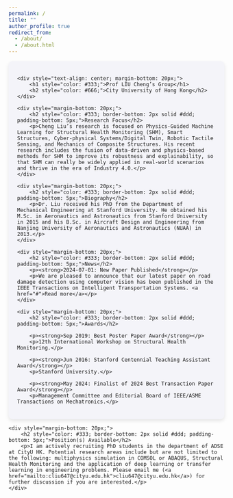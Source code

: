 ```yaml
---
permalink: /
title: ""
author_profile: true
redirect_from: 
  - /about/
  - /about.html
---
```

<div style="font-family: Arial, sans-serif; max-width: 800px; margin: auto; background-color: #f4f4f9; padding: 20px; border-radius: 10px; box-shadow: 0 4px 8px rgba(0, 0, 0, 0.1);">

    <div style="text-align: center; margin-bottom: 20px;">
        <h1 style="color: #333;">Prof LIU Cheng’s Group</h1>
        <h2 style="color: #666;">City University of Hong Kong</h2>
    </div>

    <div style="margin-bottom: 20px;">
        <h2 style="color: #333; border-bottom: 2px solid #ddd; padding-bottom: 5px;">Research Focus</h2>
        <p>Cheng Liu’s research is focused on Physics-Guided Machine Learning for Structural Health Monitoring (SHM), Smart Structures, Cyber-physical Systems/Digital Twin, Robotic Tactile Sensing, and Mechanics of Composite Structures. His recent research includes the fusion of data-driven and physics-based methods for SHM to improve its robustness and explainability, so that SHM can really be widely applied in real-world scenarios and thrive in the era of Industry 4.0.</p>
    </div>

    <div style="margin-bottom: 20px;">
        <h2 style="color: #333; border-bottom: 2px solid #ddd; padding-bottom: 5px;">Biography</h2>
        <p>Dr. Liu received his PhD from the Department of Mechanical Engineering at Stanford University. He obtained his M.Sc. in Aeronautics and Astronautics from Stanford University in 2015 and his B.Sc. in Aircraft Design and Engineering from Nanjing University of Aeronautics and Astronautics (NUAA) in 2013.</p>
    </div>

    <div style="margin-bottom: 20px;">
        <h2 style="color: #333; border-bottom: 2px solid #ddd; padding-bottom: 5px;">News</h2>
        <p><strong>2024-07-01: New Paper Published</strong></p>
        <p>We are pleased to announce that our latest paper on road damage detection using computer vision has been published in the IEEE Transactions on Intelligent Transportation Systems. <a href="#">Read more</a></p>
    </div>

    <div style="margin-bottom: 20px;">
        <h2 style="color: #333; border-bottom: 2px solid #ddd; padding-bottom: 5px;">Awards</h2>
    
        <p><strong>Sep 2019: Best Poster Paper Award</strong></p>
        <p>12th International Workshop on Structural Health Monitoring.</p>
    
        <p><strong>Jun 2016: Stanford Centennial Teaching Assistant Award</strong></p>
        <p>Stanford University.</p>
    
        <p><strong>May 2024: Finalist of 2024 Best Transaction Paper Award</strong></p>
        <p>Management Committee and Editorial Board of IEEE/ASME Transactions on Mechatronics.</p>
</div>

    <div style="margin-bottom: 20px;">
        <h2 style="color: #333; border-bottom: 2px solid #ddd; padding-bottom: 5px;">Position(s) Available</h2>
        <p>I am actively recruiting PhD students in the department of ADSE at CityU HK. Potential research areas include but are not limited to the following: multiphysics simulation in COMSOL or ABAQUS, Structural Health Monitoring and the application of deep learning or transfer learning in engineering problems. Please email me (<a href="mailto:cliu647@cityu.edu.hk">cliu647@cityu.edu.hk</a>) for further discussion if you are interested.</p>
    </div>

</div>



